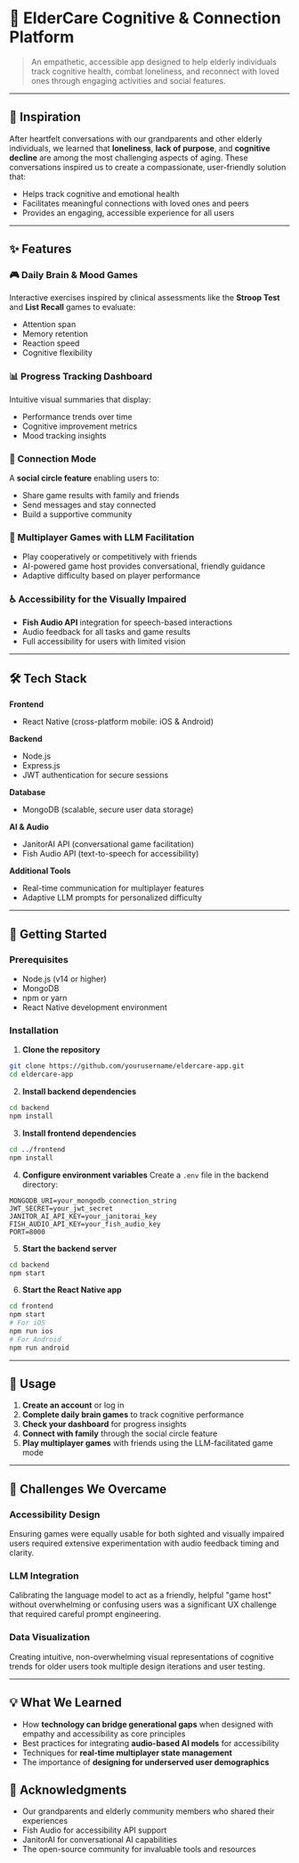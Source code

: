 # 🧠 ElderCare Cognitive & Connection Platform

> An empathetic, accessible app designed to help elderly individuals track cognitive health, combat loneliness, and reconnect with loved ones through engaging activities and social features.

---

## 📖 Inspiration

After heartfelt conversations with our grandparents and other elderly individuals, we learned that **loneliness**, **lack of purpose**, and **cognitive decline** are among the most challenging aspects of aging. These conversations inspired us to create a compassionate, user-friendly solution that:

- Helps track cognitive and emotional health
- Facilitates meaningful connections with loved ones and peers
- Provides an engaging, accessible experience for all users

---

## ✨ Features

### 🎮 Daily Brain & Mood Games
Interactive exercises inspired by clinical assessments like the **Stroop Test** and **List Recall** games to evaluate:
- Attention span
- Memory retention
- Reaction speed
- Cognitive flexibility

### 📊 Progress Tracking Dashboard
Intuitive visual summaries that display:
- Performance trends over time
- Cognitive improvement metrics
- Mood tracking insights

### 🤝 Connection Mode
A **social circle feature** enabling users to:
- Share game results with family and friends
- Send messages and stay connected
- Build a supportive community

### 🎲 Multiplayer Games with LLM Facilitation
- Play cooperatively or competitively with friends
- AI-powered game host provides conversational, friendly guidance
- Adaptive difficulty based on player performance

### ♿ Accessibility for the Visually Impaired
- **Fish Audio API** integration for speech-based interactions
- Audio feedback for all tasks and game results
- Full accessibility for users with limited vision

---

## 🛠️ Tech Stack

**Frontend**
- React Native (cross-platform mobile: iOS & Android)

**Backend**
- Node.js
- Express.js
- JWT authentication for secure sessions

**Database**
- MongoDB (scalable, secure user data storage)

**AI & Audio**
- JanitorAI API (conversational game facilitation)
- Fish Audio API (text-to-speech for accessibility)

**Additional Tools**
- Real-time communication for multiplayer features
- Adaptive LLM prompts for personalized difficulty

---

## 🚀 Getting Started

### Prerequisites
- Node.js (v14 or higher)
- MongoDB
- npm or yarn
- React Native development environment

### Installation

1. **Clone the repository**
```bash
git clone https://github.com/yourusername/eldercare-app.git
cd eldercare-app
```

2. **Install backend dependencies**
```bash
cd backend
npm install
```

3. **Install frontend dependencies**
```bash
cd ../frontend
npm install
```

4. **Configure environment variables**
Create a `.env` file in the backend directory:
```env
MONGODB_URI=your_mongodb_connection_string
JWT_SECRET=your_jwt_secret
JANITOR_AI_API_KEY=your_janitorai_key
FISH_AUDIO_API_KEY=your_fish_audio_key
PORT=8000
```

5. **Start the backend server**
```bash
cd backend
npm start
```

6. **Start the React Native app**
```bash
cd frontend
npm start
# For iOS
npm run ios
# For Android
npm run android
```

---

## 📱 Usage

1. **Create an account** or log in
2. **Complete daily brain games** to track cognitive performance
3. **Check your dashboard** for progress insights
4. **Connect with family** through the social circle feature
5. **Play multiplayer games** with friends using the LLM-facilitated game mode

---

## 🔧 Challenges We Overcame

### Accessibility Design
Ensuring games were equally usable for both sighted and visually impaired users required extensive experimentation with audio feedback timing and clarity.

### LLM Integration
Calibrating the language model to act as a friendly, helpful "game host" without overwhelming or confusing users was a significant UX challenge that required careful prompt engineering.

### Data Visualization
Creating intuitive, non-overwhelming visual representations of cognitive trends for older users took multiple design iterations and user testing.

---

## 💡 What We Learned

- How **technology can bridge generational gaps** when designed with empathy and accessibility as core principles
- Best practices for integrating **audio-based AI models** for accessibility
- Techniques for **real-time multiplayer state management**
- The importance of **designing for underserved user demographics**

## 🙏 Acknowledgments

- Our grandparents and elderly community members who shared their experiences
- Fish Audio for accessibility API support
- JanitorAI for conversational AI capabilities
- The open-source community for invaluable tools and resources
